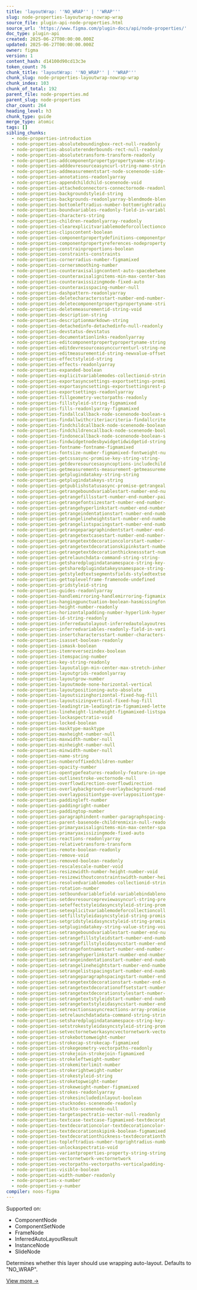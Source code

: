 ```yaml
---
title: 'layoutWrap: ''NO_WRAP'' | ''WRAP'''
slug: node-properties-layoutwrap-nowrap-wrap
source_file: plugin-api-node-properties.html
source_url: 'https://www.figma.com/plugin-docs/api/node-properties/'
doc_type: plugin-api
created: 2025-06-27T00:00:00.000Z
updated: 2025-06-27T00:00:00.000Z
owner: figma
version: 1
content_hash: d14100d90cd13c3e
token_count: 76
chunk_title: 'layoutWrap: ''NO_WRAP'' | ''WRAP'''
chunk_slug: node-properties-layoutwrap-nowrap-wrap
chunk_index: 103
chunk_of_total: 192
parent_file: node-properties.md
parent_slug: node-properties
char_count: 264
heading_level: h3
chunk_type: guide
merge_type: atomic
tags: []
sibling_chunks:
  - node-properties-introduction
  - node-properties-absoluteboundingbox-rect-null-readonly
  - node-properties-absoluterenderbounds-rect-null-readonly
  - node-properties-absolutetransform-transform-readonly
  - node-properties-addcomponentpropertypropertyname-string-
  - node-properties-adddevresourceasyncurl-string-name-strin
  - node-properties-addmeasurementstart-node-scenenode-side-
  - node-properties-annotations-readonlyarray
  - node-properties-appendchildchild-scenenode-void
  - node-properties-attachedconnectors-connectornode-readonl
  - node-properties-backgroundstyleid-string
  - node-properties-backgrounds-readonlyarray-blendmode-blen
  - node-properties-bottomleftradius-number-bottomrightradiu
  - node-properties-boundvariables-readonly-field-in-variabl
  - node-properties-characters-string
  - node-properties-children-readonlyarray-readonly
  - node-properties-clearexplicitvariablemodeforcollectionco
  - node-properties-clipscontent-boolean
  - node-properties-componentpropertydefinitions-componentpr
  - node-properties-componentpropertyreferences-nodeproperty
  - node-properties-constrainproportions-boolean
  - node-properties-constraints-constraints
  - node-properties-cornerradius-number-figmamixed
  - node-properties-cornersmoothing-number
  - node-properties-counteraxisaligncontent-auto-spacebetwee
  - node-properties-counteraxisalignitems-min-max-center-bas
  - node-properties-counteraxissizingmode-fixed-auto
  - node-properties-counteraxisspacing-number-null
  - node-properties-dashpattern-readonlyarray
  - node-properties-deletecharactersstart-number-end-number-
  - node-properties-deletecomponentpropertypropertyname-stri
  - node-properties-deletemeasurementid-string-void
  - node-properties-description-string
  - node-properties-descriptionmarkdown-string
  - node-properties-detachedinfo-detachedinfo-null-readonly
  - node-properties-devstatus-devstatus
  - node-properties-documentationlinks-readonlyarray
  - node-properties-editcomponentpropertypropertyname-string
  - node-properties-editdevresourceasynccurrenturl-string-ne
  - node-properties-editmeasurementid-string-newvalue-offset
  - node-properties-effectstyleid-string
  - node-properties-effects-readonlyarray
  - node-properties-expanded-boolean
  - node-properties-explicitvariablemodes-collectionid-strin
  - node-properties-exportasyncsettings-exportsettings-promi
  - node-properties-exportasyncsettings-exportsettingsrest-p
  - node-properties-exportsettings-readonlyarray
  - node-properties-fillgeometry-vectorpaths-readonly
  - node-properties-fillstyleid-string-figmamixed
  - node-properties-fills-readonlyarray-figmamixed
  - node-properties-findallcallback-node-scenenode-boolean-s
  - node-properties-findallwithcriteriacriteria-findallcrite
  - node-properties-findchildcallback-node-scenenode-boolean
  - node-properties-findchildrencallback-node-scenenode-bool
  - node-properties-findonecallback-node-scenenode-boolean-s
  - node-properties-findwidgetnodesbywidgetidwidgetid-string
  - node-properties-fontname-fontname-figmamixed
  - node-properties-fontsize-number-figmamixed-fontweight-nu
  - node-properties-getcssasync-promise-key-string-string-
  - node-properties-getdevresourcesasyncoptions-includechild
  - node-properties-getmeasurements-measurement-getmeasureme
  - node-properties-getplugindatakey-string-string
  - node-properties-getplugindatakeys-string
  - node-properties-getpublishstatusasync-promise-getrangeal
  - node-properties-getrangeboundvariablestart-number-end-nu
  - node-properties-getrangefillsstart-number-end-number-pai
  - node-properties-getrangefontsizestart-number-end-number-
  - node-properties-getrangehyperlinkstart-number-end-number
  - node-properties-getrangeindentationstart-number-end-numb
  - node-properties-getrangelineheightstart-number-end-numbe
  - node-properties-getrangelistspacingstart-number-end-numb
  - node-properties-getrangeparagraphindentstart-number-end-
  - node-properties-getrangetextcasestart-number-end-number-
  - node-properties-getrangetextdecorationcolorstart-number-
  - node-properties-getrangetextdecorationskipinkstart-numbe
  - node-properties-getrangetextdecorationthicknessstart-num
  - node-properties-getrelaunchdata-command-string-string-
  - node-properties-getsharedplugindatanamespace-string-key-
  - node-properties-getsharedplugindatakeysnamespace-string-
  - node-properties-getstyledtextsegmentsfields-styledtextse
  - node-properties-gettoplevelframe-framenode-undefined
  - node-properties-gridstyleid-string
  - node-properties-guides-readonlyarray
  - node-properties-handlemirroring-handlemirroring-figmamix
  - node-properties-hangingpunctuation-boolean-hasmissingfon
  - node-properties-height-number-readonly
  - node-properties-horizontalpadding-number-hyperlink-hyper
  - node-properties-id-string-readonly
  - node-properties-inferredautolayout-inferredautolayoutres
  - node-properties-inferredvariables-readonly-field-in-vari
  - node-properties-insertcharactersstart-number-characters-
  - node-properties-isasset-boolean-readonly
  - node-properties-ismask-boolean
  - node-properties-itemreversezindex-boolean
  - node-properties-itemspacing-number
  - node-properties-key-string-readonly
  - node-properties-layoutalign-min-center-max-stretch-inher
  - node-properties-layoutgrids-readonlyarray
  - node-properties-layoutgrow-number
  - node-properties-layoutmode-none-horizontal-vertical
  - node-properties-layoutpositioning-auto-absolute
  - node-properties-layoutsizinghorizontal-fixed-hug-fill
  - node-properties-layoutsizingvertical-fixed-hug-fill
  - node-properties-leadingtrim-leadingtrim-figmamixed-lette
  - node-properties-lineheight-lineheight-figmamixed-listspa
  - node-properties-lockaspectratio-void
  - node-properties-locked-boolean
  - node-properties-masktype-masktype
  - node-properties-maxheight-number-null
  - node-properties-maxwidth-number-null
  - node-properties-minheight-number-null
  - node-properties-minwidth-number-null
  - node-properties-name-string
  - node-properties-numberoffixedchildren-number
  - node-properties-opacity-number
  - node-properties-opentypefeatures-readonly-feature-in-ope
  - node-properties-outlinestroke-vectornode-null
  - node-properties-overflowdirection-overflowdirection
  - node-properties-overlaybackground-overlaybackground-read
  - node-properties-overlaypositiontype-overlaypositiontype-
  - node-properties-paddingleft-number
  - node-properties-paddingright-number
  - node-properties-paddingtop-number
  - node-properties-paragraphindent-number-paragraphspacing-
  - node-properties-parent-basenode-childrenmixin-null-reado
  - node-properties-primaryaxisalignitems-min-max-center-spa
  - node-properties-primaryaxissizingmode-fixed-auto
  - node-properties-reactions-readonlyarray
  - node-properties-relativetransform-transform
  - node-properties-remote-boolean-readonly
  - node-properties-remove-void
  - node-properties-removed-boolean-readonly
  - node-properties-rescalescale-number-void
  - node-properties-resizewidth-number-height-number-void
  - node-properties-resizewithoutconstraintswidth-number-hei
  - node-properties-resolvedvariablemodes-collectionid-strin
  - node-properties-rotation-number
  - node-properties-setboundvariablefield-variablebindableno
  - node-properties-setdevresourcepreviewasyncurl-string-pre
  - node-properties-seteffectstyleidasyncstyleid-string-prom
  - node-properties-setexplicitvariablemodeforcollectioncoll
  - node-properties-setfillstyleidasyncstyleid-string-promis
  - node-properties-setgridstyleidasyncstyleid-string-promis
  - node-properties-setplugindatakey-string-value-string-voi
  - node-properties-setrangeboundvariablestart-number-end-nu
  - node-properties-setrangefillstyleidstart-number-end-numb
  - node-properties-setrangefillstyleidasyncstart-number-end
  - node-properties-setrangefontnamestart-number-end-number-
  - node-properties-setrangehyperlinkstart-number-end-number
  - node-properties-setrangeindentationstart-number-end-numb
  - node-properties-setrangelineheightstart-number-end-numbe
  - node-properties-setrangelistspacingstart-number-end-numb
  - node-properties-setrangeparagraphspacingstart-number-end
  - node-properties-setrangetextdecorationstart-number-end-n
  - node-properties-setrangetextdecorationoffsetstart-number
  - node-properties-setrangetextdecorationstylestart-number-
  - node-properties-setrangetextstyleidstart-number-end-numb
  - node-properties-setrangetextstyleidasyncstart-number-end
  - node-properties-setreactionsasyncreactions-array-promise
  - node-properties-setrelaunchdatadata-command-string-strin
  - node-properties-setsharedplugindatanamespace-string-key-
  - node-properties-setstrokestyleidasyncstyleid-string-prom
  - node-properties-setvectornetworkasyncvectornetwork-vecto
  - node-properties-strokebottomweight-number
  - node-properties-strokecap-strokecap-figmamixed
  - node-properties-strokegeometry-vectorpaths-readonly
  - node-properties-strokejoin-strokejoin-figmamixed
  - node-properties-strokeleftweight-number
  - node-properties-strokemiterlimit-number
  - node-properties-strokerightweight-number
  - node-properties-strokestyleid-string
  - node-properties-stroketopweight-number
  - node-properties-strokeweight-number-figmamixed
  - node-properties-strokes-readonlyarray
  - node-properties-strokesincludedinlayout-boolean
  - node-properties-stucknodes-scenenode-readonly
  - node-properties-stuckto-scenenode-null
  - node-properties-targetaspectratio-vector-null-readonly
  - node-properties-textcase-textcase-figmamixed-textdecorat
  - node-properties-textdecorationcolor-textdecorationcolor-
  - node-properties-textdecorationskipink-boolean-figmamixed
  - node-properties-textdecorationthickness-textdecorationth
  - node-properties-topleftradius-number-toprightradius-numb
  - node-properties-unlockaspectratio-void
  - node-properties-variantproperties-property-string-string
  - node-properties-vectornetwork-vectornetwork
  - node-properties-vectorpaths-vectorpaths-verticalpadding-
  - node-properties-visible-boolean
  - node-properties-width-number-readonly
  - node-properties-x-number
  - node-properties-y-number
compiler: noos-figma
---
```


Supported on:

- ComponentNode
- ComponentSetNode
- FrameNode
- InferredAutoLayoutResult
- InstanceNode
- SlideNode

Determines whether this layer should use wrapping auto-layout. Defaults to "NO_WRAP".

[View more →](/plugin-docs/api/properties/nodes-layoutwrap/)
